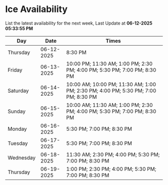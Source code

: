 # Ice Availability

List the latest availability for the next week, Last Update at **06-12-2025 05:33:55 PM**

| Day         | Date        | Times       |
| ----------- | ----------- | ----------- |
|Thursday|06-12-2025|8:30 PM|
|Friday|06-13-2025|10:00 PM; 11:30 AM; 1:00 PM; 2:30 PM; 4:00 PM; 5:30 PM; 7:00 PM; 8:30 PM|
|Saturday|06-14-2025|10:00 AM; 10:00 PM; 11:30 AM; 1:00 PM; 2:30 PM; 4:00 PM; 5:30 PM; 7:00 PM; 8:30 PM|
|Sunday|06-15-2025|10:00 AM; 11:30 AM; 1:00 PM; 2:30 PM; 4:00 PM; 5:30 PM; 7:00 PM; 8:30 PM|
|Monday|06-16-2025|5:30 PM; 7:00 PM; 8:30 PM|
|Tuesday|06-17-2025|5:30 PM; 7:00 PM; 8:30 PM|
|Wednesday|06-18-2025|11:30 AM; 2:30 PM; 4:00 PM; 5:30 PM; 7:00 PM; 8:30 PM|
|Thursday|06-19-2025|1:00 PM; 2:30 PM; 4:00 PM; 5:30 PM; 7:00 PM; 8:30 PM|
